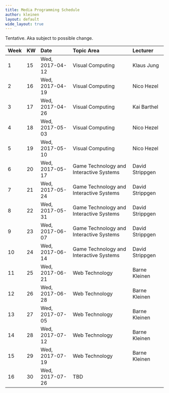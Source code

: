 ```yaml
---
title: Media Programming Schedule
author: kleinen
layout: default
wide_layout: true
---
```



Tentative. Aka subject to possible change.

| Week | KW | Date            | Topic Area                              | Lecturer        |
|:-----|:---|:----------------|:----------------------------------------|:----------------|
| 1    | 15 | Wed, 2017-04-12 | Visual Computing                        | Klaus Jung      |
| 2    | 16 | Wed, 2017-04-19 | Visual Computing                        | Nico Hezel      |
| 3    | 17 | Wed, 2017-04-26 | Visual Computing                        | Kai Barthel     |
| 4    | 18 | Wed, 2017-05-03 | Visual Computing                        | Nico Hezel      |
| 5    | 19 | Wed, 2017-05-10 | Visual Computing                        | Nico Hezel      |
| 6    | 20 | Wed, 2017-05-17 | Game Technology and Interactive Systems | David Strippgen |
| 7    | 21 | Wed, 2017-05-24 | Game Technology and Interactive Systems | David Strippgen |
| 8    | 22 | Wed, 2017-05-31 | Game Technology and Interactive Systems | David Strippgen |
| 9    | 23 | Wed, 2017-06-07 | Game Technology and Interactive Systems | David Strippgen |
| 10   | 24 | Wed, 2017-06-14 | Game Technology and Interactive Systems | David Strippgen |
| 11   | 25 | Wed, 2017-06-21 | Web Technology                          | Barne Kleinen   |
| 12   | 26 | Wed, 2017-06-28 | Web Technology                          | Barne Kleinen   |
| 13   | 27 | Wed, 2017-07-05 | Web Technology                          | Barne Kleinen   |
| 14   | 28 | Wed, 2017-07-12 | Web Technology                          | Barne Kleinen   |
| 15   | 29 | Wed, 2017-07-19 | Web Technology                          | Barne Kleinen   |
| 16   | 30 | Wed, 2017-07-26 | TBD                                     |                 |

